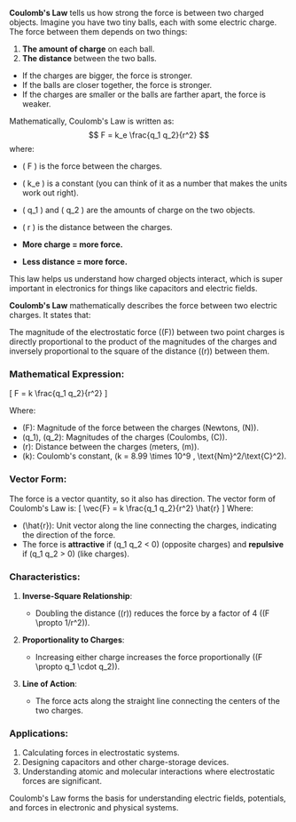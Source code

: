 **Coulomb's Law** tells us how strong the force is between two charged objects. Imagine you have two tiny balls, each with some electric charge. The force between them depends on two things:

1. **The amount of charge** on each ball.
2. **The distance** between the two balls.

- If the charges are bigger, the force is stronger.
- If the balls are closer together, the force is stronger.
- If the charges are smaller or the balls are farther apart, the force is weaker.

Mathematically, Coulomb's Law is written as:
$$
F = k_e \frac{q_1 q_2}{r^2}
$$
where:
- \( F \) is the force between the charges.
- \( k_e \) is a constant (you can think of it as a number that makes the units work out right).
- \( q_1 \) and \( q_2 \) are the amounts of charge on the two objects.
- \( r \) is the distance between the charges.

- **More charge = more force.**
- **Less distance = more force.**

This law helps us understand how charged objects interact, which is super important in electronics for things like capacitors and electric fields.

**Coulomb's Law** mathematically describes the force between two electric charges. It states that:

The magnitude of the electrostatic force (\(F\)) between two point charges is directly proportional to the product of the magnitudes of the charges and inversely proportional to the square of the distance (\(r\)) between them.

### **Mathematical Expression**:
\[
F = k \frac{q_1 q_2}{r^2}
\]

Where:
- \(F\): Magnitude of the force between the charges (Newtons, \(N\)).
- \(q_1\), \(q_2\): Magnitudes of the charges (Coulombs, \(C\)).
- \(r\): Distance between the charges (meters, \(m\)).
- \(k\): Coulomb's constant, \(k = 8.99 \times 10^9 \, \text{Nm}^2/\text{C}^2\).

### **Vector Form**:
The force is a vector quantity, so it also has direction. The vector form of Coulomb's Law is:
\[
\vec{F} = k \frac{q_1 q_2}{r^2} \hat{r}
\]
Where:
- \(\hat{r}\): Unit vector along the line connecting the charges, indicating the direction of the force.
- The force is **attractive** if \(q_1 q_2 < 0\) (opposite charges) and **repulsive** if \(q_1 q_2 > 0\) (like charges).

### **Characteristics**:

1. **Inverse-Square Relationship**:
   - Doubling the distance (\(r\)) reduces the force by a factor of 4 (\(F \propto 1/r^2\)).

2. **Proportionality to Charges**:
   - Increasing either charge increases the force proportionally (\(F \propto q_1 \cdot q_2\)).

3. **Line of Action**:
   - The force acts along the straight line connecting the centers of the two charges.

### **Applications**:

1. Calculating forces in electrostatic systems.
2. Designing capacitors and other charge-storage devices.
3. Understanding atomic and molecular interactions where electrostatic forces are significant.

Coulomb's Law forms the basis for understanding electric fields, potentials, and forces in electronic and physical systems.